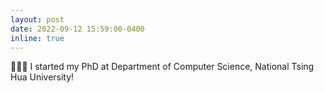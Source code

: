 ```yaml
---
layout: post
date: 2022-09-12 15:59:00-0400
inline: true
---
```


👩🏻‍💻 I started my PhD at Department of Computer Science, National Tsing Hua University! 


